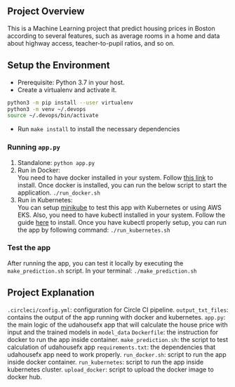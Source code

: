 [![<tiennth>](https://circleci.com/gh/tiennth/udahousefx.svg?style=svg)](https://app.circleci.com/pipelines/github/tiennth/udahousefx)


## Project Overview
This is a Machine Learning project that predict housing prices in Boston according to several features, such as average rooms in a home and data about highway access, teacher-to-pupil ratios, and so on. 

## Setup the Environment

* Prerequisite: Python 3.7 in your host.
* Create a virtualenv and activate it. 
```bash
python3 -m pip install --user virtualenv
python3 -m venv ~/.devops
source ~/.devops/bin/activate
```
* Run `make install` to install the necessary dependencies


### Running `app.py`

1. Standalone:  `python app.py`
2. Run in Docker:  
You need to have docker installed in your system. Follow [this link](https://docs.docker.com/engine/) to install.
Once docker is installed, you can run the below script to start the application.
`./run_docker.sh`
3. Run in Kubernetes:  
You can setup [minikube](https://minikube.sigs.k8s.io/docs/start/) to test this app with Kubernetes or using AWS EKS.
Also, you need to have kubectl installed in your system. Follow the guide [here](https://kubernetes.io/docs/tasks/tools/#kubectl) to install.
Once you have kubectl properly setup, you can run the app by following command:
`./run_kubernetes.sh`

### Test the app
After running the app, you can test it locally by executing the `make_prediction.sh` script.
In your terminal:
`./make_prediction.sh`

## Project Explanation
`.circleci/config.yml`: configuration for Circle CI pipeline.
`output_txt_files`: contains the output of the app running with docker and kubernetes.
`app.py`: the main logic of the udahousefx app that will calculate the house price with input and the trained models in `model_data`
`Dockerfile`: the instruction for docker to run the app inside container.
`make_prediction.sh`: the script to test calculation of udahousefx app
`requirements.txt`: the dependencies that udahousefx app need to work properly.
`run_docker.sh`: script to run the app inside docker container.
`run_kubernetes`: script to run the app inside kubernetes cluster.
`upload_docker`: script to upload the docker image to docker hub.
